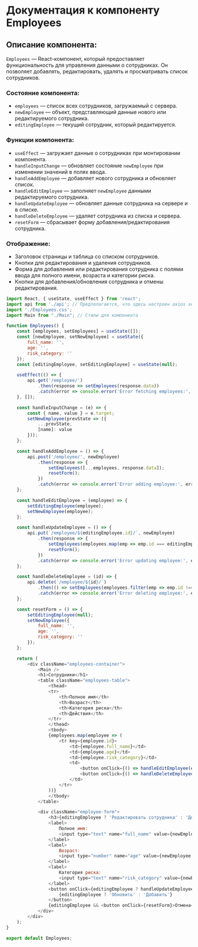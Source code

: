 # Документация к компоненту Employees


## Описание компонента:
`Employees` — React-компонент, который предоставляет функциональность для управления данными о сотрудниках. Он позволяет добавлять, редактировать, удалять и просматривать список сотрудников.

### Состояние компонента:
- `employees` — список всех сотрудников, загружаемый с сервера.
- `newEmployee` — объект, представляющий данные нового или редактируемого сотрудника.
- `editingEmployee` — текущий сотрудник, который редактируется.

### Функции компонента:
- `useEffect` — загружает данные о сотрудниках при монтировании компонента.
- `handleInputChange` — обновляет состояние `newEmployee` при изменении значений в полях ввода.
- `handleAddEmployee` — добавляет нового сотрудника и обновляет список.
- `handleEditEmployee` — заполняет `newEmployee` данными редактируемого сотрудника.
- `handleUpdateEmployee` — обновляет данные сотрудника на сервере и в списке.
- `handleDeleteEmployee` — удаляет сотрудника из списка и сервера.
- `resetForm` — сбрасывает форму добавления/редактирования сотрудника.

### Отображение:
- Заголовок страницы и таблица со списком сотрудников.
- Кнопки для редактирования и удаления сотрудников.
- Форма для добавления или редактирования сотрудника с полями ввода для полного имени, возраста и категории риска.
- Кнопки для добавления/обновления сотрудника и отмены редактирования.


```javascript
import React, { useState, useEffect } from 'react';
import api from './api'; // Предполагается, что здесь настроен axios экземпляр
import './Employees.css';
import Main from "./Main"; // Стили для компонента

function Employees() {
    const [employees, setEmployees] = useState([]);
    const [newEmployee, setNewEmployee] = useState({
        full_name: '',
        age: '',
        risk_category: ''
    });
    const [editingEmployee, setEditingEmployee] = useState(null);

    useEffect(() => {
        api.get('/employee/')
            .then(response => setEmployees(response.data))
            .catch(error => console.error('Error fetching employees:', error));
    }, []);

    const handleInputChange = (e) => {
        const { name, value } = e.target;
        setNewEmployee(prevState => ({
            ...prevState,
            [name]: value
        }));
    };

    const handleAddEmployee = () => {
        api.post('/employee/', newEmployee)
            .then(response => {
                setEmployees([...employees, response.data]);
                resetForm();
            })
            .catch(error => console.error('Error adding employee:', error));
    };

    const handleEditEmployee = (employee) => {
        setEditingEmployee(employee);
        setNewEmployee(employee);
    };

    const handleUpdateEmployee = () => {
        api.put(`/employee/${editingEmployee.id}/`, newEmployee)
            .then(response => {
                setEmployees(employees.map(emp => emp.id === editingEmployee.id ? response.data : emp));
                resetForm();
            })
            .catch(error => console.error('Error updating employee:', error));
    };

    const handleDeleteEmployee = (id) => {
        api.delete(`/employee/${id}/`)
            .then(() => setEmployees(employees.filter(emp => emp.id !== id)))
            .catch(error => console.error('Error deleting employee:', error));
    };

    const resetForm = () => {
        setEditingEmployee(null);
        setNewEmployee({
            full_name: '',
            age: '',
            risk_category: ''
        });
    };

    return (
        <div className="employees-container">
            <Main />
            <h1>Сотрудники</h1>
            <table className="employees-table">
                <thead>
                <tr>
                    <th>Полное имя</th>
                    <th>Возраст</th>
                    <th>Категория риска</th>
                    <th>Действия</th>
                </tr>
                </thead>
                <tbody>
                {employees.map(employee => (
                    <tr key={employee.id}>
                        <td>{employee.full_name}</td>
                        <td>{employee.age}</td>
                        <td>{employee.risk_category}</td>
                        <td>
                            <button onClick={() => handleEditEmployee(employee)}>Редактировать</button>
                            <button onClick={() => handleDeleteEmployee(employee.id)}>Удалить</button>
                        </td>
                    </tr>
                ))}
                </tbody>
            </table>

            <div className="employee-form">
                <h3>{editingEmployee ? 'Редактировать сотрудника' : 'Добавить нового сотрудника'}</h3>
                <label>
                    Полное имя:
                    <input type="text" name="full_name" value={newEmployee.full_name} onChange={handleInputChange} />
                </label>
                <label>
                    Возраст:
                    <input type="number" name="age" value={newEmployee.age} onChange={handleInputChange} />
                </label>
                <label>
                    Категория риска:
                    <input type="text" name="risk_category" value={newEmployee.risk_category} onChange={handleInputChange} />
                </label>
                <button onClick={editingEmployee ? handleUpdateEmployee : handleAddEmployee}>
                    {editingEmployee ? 'Обновить' : 'Добавить'}
                </button>
                {editingEmployee && <button onClick={resetForm}>Отмена</button>}
            </div>
        </div>
    );
}

export default Employees;

```